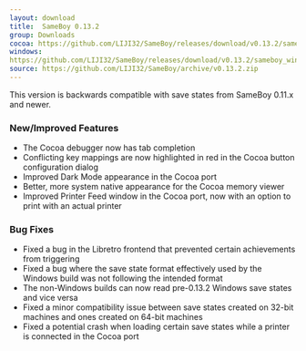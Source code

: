 ```yaml
---
layout: download
title:  SameBoy 0.13.2
group: Downloads
cocoa: https://github.com/LIJI32/SameBoy/releases/download/v0.13.2/sameboy_cocoa_v0.13.2.zip
windows: 
https://github.com/LIJI32/SameBoy/releases/download/v0.13.2/sameboy_winsdl_v0.13.2.zip
source: https://github.com/LIJI32/SameBoy/archive/v0.13.2.zip
---
```

This version is backwards compatible with save states from SameBoy 0.11.x and newer.

### New/Improved Features
* The Cocoa debugger now has tab completion
* Conflicting key mappings are now highlighted in red in the Cocoa button configuration dialog
* Improved Dark Mode appearance in the Cocoa port
* Better, more system native appearance for the Cocoa memory viewer
* Improved Printer Feed window in the Cocoa port, now with an option to print with an actual printer

### Bug Fixes
* Fixed a bug in the Libretro frontend that prevented certain achievements from triggering
* Fixed a bug where the save state format effectively used by the Windows build was not following the intended format
* The non-Windows builds can now read pre-0.13.2 Windows save states and vice versa
* Fixed a minor compatibility issue between save states created on 32-bit machines and ones created on 64-bit machines
* Fixed a potential crash when loading certain save states while a printer is connected in the Cocoa port
